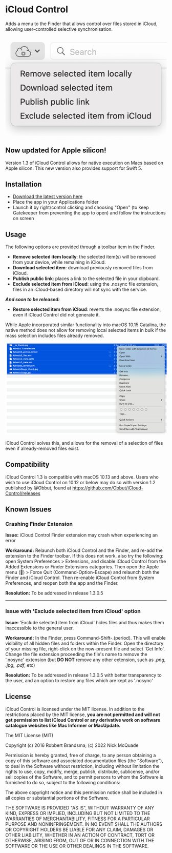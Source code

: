 # iCloud Control

Adds a menu to the Finder that allows control over files stored in iCloud, allowing user-controlled selective synchronisation.

![](Docs/new-screenshot.png)

## Now updated for Apple silicon!
Version 1.3 of iCloud Control allows for native execution on Macs based on Apple silicon. This new version also provides support for Swift 5.

## Installation

- [Download the latest version here](https://github.com/Njmcq/iCloud-Control/releases)
- Place the app in your Applications folder
- Launch it by right/control clicking and choosing "Open" (to keep Gatekeeper from preventing the app to open) and follow the instructions on screen

## Usage

The following options are provided through a toolbar item in the Finder.

- **Remove selected item locally**: the selected item(s) will be removed from your device, while remaining in iCloud.
- **Download selected item**: download previously removed files from iCloud.
- **Publish public link**: places a link to the selected file in your clipboard.
- **Exclude selected item from iCloud**: using the .nosync file extension, files in an iCloud-based directory will not sync with the service.

***And soon to be released:*** 
- **Restore selected item from iCloud**: reverts the .nosync file extension, even if iCloud Control did not generate it.

While Apple incorporated similar functionality into macOS 10.15 Catalina, the native method does not allow for removing local selected items in bulk if the mass selection includes files already removed.

![](Docs/locally-bulked-issue.png)

iCloud Control solves this, and allows for the removal of a selection of files even if already-removed files exist.

## Compatibility

iCloud Control 1.3 is compatible with macOS 10.13 and above. Users who wish to use iCloud Control on 10.12 or below may do so with version 1.2 published by @Obbut, found at https://github.com/Obbut/iCloud-Control/releases

## Known Issues
### Crashing Finder Extension
**Issue:** iCloud Control Finder extension may crash when experiencing an error

**Workaround:** 
Relaunch both iCloud Control and the Finder, and re-add the extension to the Finder toolbar.
If this does not work, also try the following: open System Preferences > Extensions, and disable iCloud Control from the Added Extensions or Finder Extensions categories. Then open the Apple menu () > Force Quit (Command-Option-Escape) and relaunch both the Finder and iCloud Control. Then re-enable iCloud Control from System Preferences, and reopen both the app and the Finder.

**Resolution:** To be addressed in release 1.3.0.5

---
### Issue with 'Exclude selected item from iCloud' option
**Issue:** 'Exclude selected item from iCloud' hides files and thus makes them inaccessible to the general user.

**Workaround:** In the Finder, press Command-Shift-.(period). This will enable visibility of all hidden files and folders within the Finder. Open the directory of your missing file, right-click on the now-present file and select 'Get Info'. Change the file extension proceeding the file's name to remove the '.nosync' extension (but **DO NOT** remove any other extension, such as _.png_, _.jpg_, _.pdf_, etc)

**Resolution:** To be addressed in release 1.3.0.5 with better transparency to the user, and an option to restore any files which are kept as '.nosync'

## License

iCloud Control is licensed under the MIT license. In addition to the restrictions placed by the MIT license, **you are not permitted and will not get permission to list iCloud Control or any derivative work on software catalogue websites like Mac Informer or MacUpdate.**



The MIT License (MIT)

Copyright (c) 2016 Robbert Brandsma; (c) 2022 Nick McQuade

Permission is hereby granted, free of charge, to any person obtaining a copy of this software and associated documentation files (the "Software"), to deal in the Software without restriction, including without limitation the rights to use, copy, modify, merge, publish, distribute, sublicense, and/or sell copies of the Software, and to permit persons to whom the Software is furnished to do so, subject to the following conditions:

The above copyright notice and this permission notice shall be included in all copies or substantial portions of the Software.

THE SOFTWARE IS PROVIDED "AS IS", WITHOUT WARRANTY OF ANY KIND, EXPRESS OR IMPLIED, INCLUDING BUT NOT LIMITED TO THE WARRANTIES OF MERCHANTABILITY, FITNESS FOR A PARTICULAR PURPOSE AND NONINFRINGEMENT. IN NO EVENT SHALL THE AUTHORS OR COPYRIGHT HOLDERS BE LIABLE FOR ANY CLAIM, DAMAGES OR OTHER LIABILITY, WHETHER IN AN ACTION OF CONTRACT, TORT OR OTHERWISE, ARISING FROM, OUT OF OR IN CONNECTION WITH THE SOFTWARE OR THE USE OR OTHER DEALINGS IN THE SOFTWARE.
